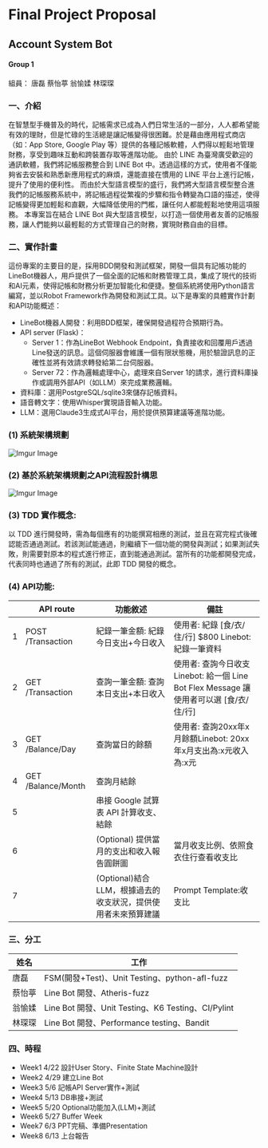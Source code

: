 
# Final Project Proposal
## Account System Bot
#### Group 1

組員：
唐磊
蔡怡葶
翁愉媃
林琛琛

### 一、介紹

  在智慧型手機普及的時代，記帳需求已成為人們日常生活的一部分，人人都希望能有效的理財，但是忙碌的生活總是讓記帳變得很困難。於是藉由應用程式商店（如：App Store, Google Play 等）提供的各種記帳軟體，人們得以輕鬆地管理財務，享受到趣味互動和跨裝置存取等進階功能。
由於 LINE 為臺灣廣受歡迎的通訊軟體，我們將記帳服務整合到 LINE Bot 中。透過這樣的方式，使用者不僅能夠省去安裝和熟悉新應用程式的麻煩，還能直接在慣用的 LINE 平台上進行記帳，提升了使用的便利性。
而由於大型語言模型的盛行，我們將大型語言模型整合進我們的記帳服務系統中，將記帳過程從繁複的步驟和指令轉變為口語的描述，使得記帳變得更加輕鬆和直觀，大幅降低使用的門檻，讓任何人都能輕鬆地使用這項服務。
本專案旨在結合 LINE Bot 與大型語言模型，以打造一個使用者友善的記帳服務，讓人們能夠以最輕鬆的方式管理自己的財務，實現財務自由的目標。


### 二、實作計畫
這份專案的主要目的是，採用BDD開發和測試框架，開發一個具有記帳功能的LineBot機器人，用戶提供了一個全面的記帳和財務管理工具，集成了現代的技術和AI元素，使得記帳和財務分析更加智能化和便捷。整個系統將使用Python語言編寫，並以Robot Framework作為開發和測試工具。以下是專案的具體實作計劃和API功能概述：
* LineBot機器人開發：利用BDD框架，確保開發過程符合預期行為。
* API server (Flask)：
    * Server 1：作為LineBot Webhook Endpoint，負責接收和回覆用戶透過Line發送的訊息。這個伺服器會維護一個有限狀態機，用於驗證訊息的正確性並將有效請求轉發給第二台伺服器。
    * Server 72：作為邏輯處理中心，處理來自Server 1的請求，進行資料庫操作或調用外部API（如LLM）來完成業務邏輯。
* 資料庫：選用PostgreSQL/sqlite3來儲存記帳資料。
* 語音轉文字：使用Whisper實現語音輸入功能。
* LLM：選用Claude3生成式AI平台，用於提供預算建議等進階功能。

### (1) 系統架構規劃

![Imgur Image](https://i.imgur.com/ZsYBiE4.png)
                  

### (2) 基於系統架構規劃之API流程設計構思
![Imgur Image](https://i.imgur.com/ccuWBre.png)


### (3) TDD 實作概念:
以 TDD 進行開發時，需為每個應有的功能撰寫相應的測試，並且在寫完程式後確認能否通過測試。若該測試能通過，則繼續下一個功能的開發與測試；如果測試失敗，則需要對原本的程式進行修正，直到能通過測試。當所有的功能都開發完成，代表同時也通過了所有的測試，此即 TDD 開發的概念。




### (4) API功能:




|  | API route | 功能敘述 |備註 |
| -------- | -------- | -------- | --------|
| 1    | POST /Transaction    | 紀錄一筆金額: 紀錄今日支出+今日收入     | 使用者: 紀錄 [食/衣/住/行] $800    Linebot: 紀錄一筆資料
| 2    | GET /Transaction   | 查詢一筆金額: 查詢本日支出+本日收入   |使用者: 查詢今日收支    Linebot: 給一個 Line Bot Flex Message 讓使用者可以選 [食/衣/住/行]|
| 3    | GET /Balance/Day    | 查詢當日的餘額    |使用者:  查詢20xx年x月餘額Linebot: 20xx年x月支出為:x元收入為:x元|
| 4    | GET /Balance/Month    | 查詢月結餘    |     |
| 5    |      | 串接 Google 試算表 API 計算收支、結餘    |     |
| 6    |     | (Optional) 提供當月的支出和收入報告圓餅圖     |當月收支比例、依照食衣住行查看收支比|
| 7    |     | (Optional)結合LLM，根據過去的收支狀況，提供使用者未來預算建議     |Prompt Template:收支比|






### 三、分工


| 姓名 | 工作
| -------- | -------- | 
| 唐磊  | FSM(開發+Test)、Unit Testing、python-afl-fuzz|
| 蔡怡葶  | Line Bot 開發、Atheris-fuzz     |
| 翁愉媃  |Line Bot 開發、Unit Testing、K6 Testing、CI/Pylint|
| 林琛琛 | Line Bot 開發、Performance testing、Bandit|

### 四、時程

* Week1 4/22 設計User Story、Finite State Machine設計
* Week2 4/29 建立Line Bot
* Week3 5/6  記帳API Server實作+測試
* Week4 5/13 DB串接+測試
* Week5 5/20 Optional功能加入(LLM)+測試
* Week6 5/27 Buffer Week
* Week7 6/3  PPT完稿、準備Presentation
* Week8 6/13 上台報告





